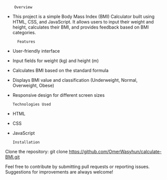         Overview

- This project is a simple Body Mass Index (BMI) Calculator built using HTML, CSS, and JavaScript. It allows users to input their weight and height, calculates their BMI, and provides feedback based on BMI categories.

        Features

- User-friendly interface
  
- Input fields for weight (kg) and height (m)

- Calculates BMI based on the standard formula

- Displays BMI value and classification (Underweight, Normal, Overweight, Obese)

- Responsive design for different screen sizes

      Technologies Used

- HTML

- CSS

- JavaScript

      Installation

Clone the repository: git clone https://github.com/OmerWasyhun/calculate-BMI.git

Feel free to contribute by submitting pull requests or reporting issues. Suggestions for improvements are always welcome!
